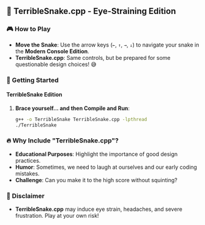 ## 🐍 TerribleSnake.cpp - Eye-Straining Edition

### 🎮 How to Play

- **Move the Snake**: Use the arrow keys (`←`, `↑`, `→`, `↓`) to navigate your snake in the **Modern Console Edition**.
- **TerribleSnake.cpp**: Same controls, but be prepared for some questionable design choices! 😅

### 🚀 Getting Started

#### TerribleSnake Edition

1. **Brace yourself... and then Compile and Run**:
   ```bash
   g++ -o TerribleSnake TerribleSnake.cpp -lpthread
   ./TerribleSnake
   ```

### 🔥 Why Include "TerribleSnake.cpp"?

- **Educational Purposes**: Highlight the importance of good design practices.
- **Humor**: Sometimes, we need to laugh at ourselves and our early coding mistakes.
- **Challenge**: Can you make it to the high score without squinting?

### 🚨 Disclaimer

- **TerribleSnake.cpp** may induce eye strain, headaches, and severe frustration. Play at your own risk!
  
